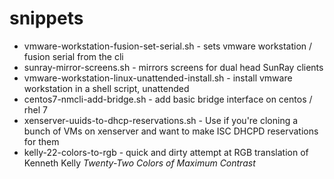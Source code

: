 # snippets

* vmware-workstation-fusion-set-serial.sh - sets vmware workstation / fusion serial from the cli
* sunray-mirror-screens.sh - mirrors screens for dual head SunRay clients
* vmware-workstation-linux-unattended-install.sh - install vmware workstation in a shell script, unattended
* centos7-nmcli-add-bridge.sh - add basic bridge interface on centos / rhel 7
* xenserver-uuids-to-dhcp-reservations.sh - Use if you're cloning a bunch of VMs on xenserver and want to make ISC DHCPD reservations for them
* kelly-22-colors-to-rgb - quick and dirty attempt at RGB translation of Kenneth Kelly *Twenty-Two Colors of Maximum Contrast* 
